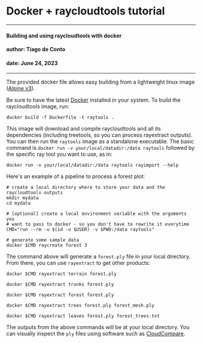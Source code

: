# Docker + raycloudtools tutorial
---
#### Building and using raycloudtools with docker
#### author: Tiago de Conto
#### date: June 24, 2023
---

The provided docker file allows easy building from a lightweight linux image ([Alpine v3](https://hub.docker.com/_/alpine/)).

Be sure to have the latest [Docker](https://docs.docker.com/engine/install/) installed in your system. To build the raycloudtools image, run:

```
docker build -f Dockerfile -t raytools .
```

This image will download and compile raycloudtools and all its dependencies (including treetools, so you can process rayextract outputs). You can then run the `raytools` image as a standalone executable. The basic command is `docker run -v your/local/datadir:/data raytools` followed by the specific ray tool you want to use, as in: 

```
docker run -v your/local/datadir:/data raytools rayimport --help
```

Here's an example of a pipeline to process a forest plot:

```
# create a local directory where to store your data and the raycloudtools outputs
mkdir mydata
cd mydata

# [optional] create a local environment variable with the arguments you 
# want to pass to docker - so you don't have to rewrite it everytime
CMD="run --rm -u $(id -u $USER) -v $PWD:/data raytools"

# generate some sample data
docker $CMD raycreate forest 3
```

The command above will generate a `forest.ply` file in your local directory. From there, you can use `rayextract` to get other products:

```
docker $CMD rayextract terrain forest.ply

docker $CMD rayextract trunks forest.ply

docker $CMD rayextract forest forest.ply

docker $CMD rayextract trees forest.ply forest_mesh.ply

docker $CMD rayextract leaves forest.ply forest_trees.txt
```

The outputs from the above commands will be at your local directory. You can visually inspect the `ply` files using software such as [CloudCompare](https://www.danielgm.net/cc/).